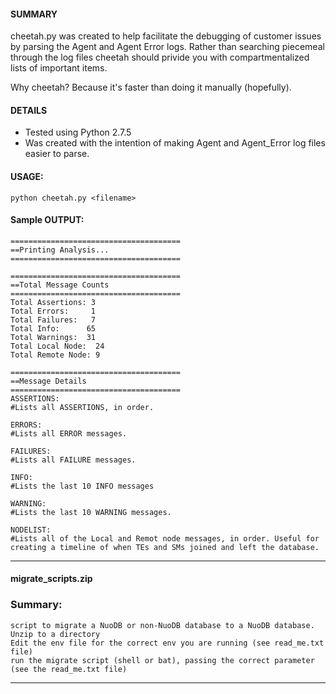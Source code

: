 #### SUMMARY

cheetah.py was created to help facilitate the debugging of customer issues by parsing the Agent and Agent Error logs. Rather than searching piecemeal through the log files cheetah should privide you with compartmentalized lists of important items. 

Why cheetah? Because it's faster than doing it manually (hopefully).

#### DETAILS

- Tested using Python 2.7.5
- Was created with the intention of making Agent and Agent_Error log files easier to parse.

#### USAGE:

```
python cheetah.py <filename>
```

#### Sample OUTPUT:

```
======================================
==Printing Analysis...
======================================

======================================
==Total Message Counts
======================================
Total Assertions: 3
Total Errors: 	  1
Total Failures:   7
Total Info: 	 65
Total Warnings:  31
Total Local Node:  24
Total Remote Node: 9

======================================
==Message Details
======================================
ASSERTIONS:
#Lists all ASSERTIONS, in order.

ERRORS:
#Lists all ERROR messages.

FAILURES:
#Lists all FAILURE messages.

INFO:
#Lists the last 10 INFO messages 

WARNING:
#Lists the last 10 WARNING messages.

NODELIST:
#Lists all of the Local and Remot node messages, in order. Useful for creating a timeline of when TEs and SMs joined and left the database.
```

----------
#### migrate_scripts.zip

### Summary:
    script to migrate a NuoDB or non-NuoDB database to a NuoDB database.
    Unzip to a directory
    Edit the env file for the correct env you are running (see read_me.txt file)
    run the migrate script (shell or bat), passing the correct parameter (see the read_me.txt file)

----------
